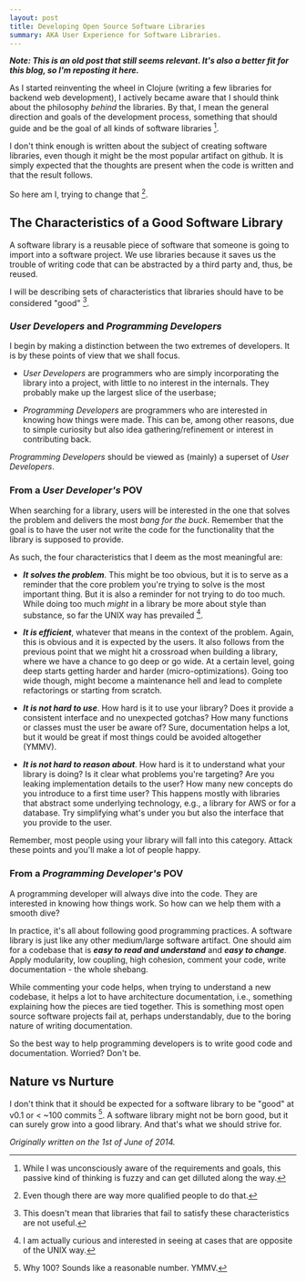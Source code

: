 ```yaml
---
layout: post
title: Developing Open Source Software Libraries
summary: AKA User Experience for Software Libraries.
---
```


**<i>Note: This is an old post that still seems relevant. It's also a better fit for this blog, so I'm reposting it here.</i>**

As I started reinventing the wheel in Clojure (writing a few libraries for backend web development), I actively became aware that I should think about the philosophy <i>behind</i> the libraries.
By that, I mean the general direction and goals of the development process, something that should guide and be the goal of all kinds of software libraries [^1].

[^1]: While I was unconsciously aware of the requirements and goals, this passive kind of thinking is fuzzy and can get dilluted along the way.

I don't think enough is written about the subject of creating software libraries, even though it might be the most popular artifact on github.
It is simply expected that the thoughts are present when the code is written and that the result follows.

So here am I, trying to change that [^2].

[^2]: Even though there are way more qualified people to do that.

## The Characteristics of a Good Software Library

A software library is a reusable piece of software that someone is going to import into a software project.
We use libraries because it saves us the trouble of writing code that can be abstracted by a third party and, thus, be reused.

I will be describing sets of characteristics that libraries should have to be considered "good" [^3].

[^3]: This doesn't mean that libraries that fail to satisfy these characteristics are not useful.

### _User Developers_ and _Programming Developers_

I begin by making a distinction between the two extremes of developers. It is by these points of view that we shall focus.

* _User Developers_ are programmers who are simply incorporating the library into a project, with little to no interest in the internals.
They probably make up the largest slice of the userbase;

* _Programming Developers_ are programmers who are interested in knowing how things were made.
This can be, among other reasons, due to simple curiosity but also idea gathering/refinement or interest in contributing back.

_Programming Developers_ should be viewed as (mainly) a superset of _User Developers_.

### From a _User Developer's_ POV
When searching for a library, users will be interested in the one that solves the problem and delivers the most _bang for the buck_.
Remember that the goal is to have the user not write the code for the functionality that the library is supposed to provide.

As such, the four characteristics that I deem as the most meaningful are:

* **_It solves the problem_**. This might be too obvious, but it is to serve as a reminder that the core problem you're trying to solve is the most important thing.
But it is also a reminder for not trying to do too much. While doing too much _might_ in a library be more about style than substance, so far the UNIX way has prevailed [^4].

[^4]: I am actually curious and interested in seeing at cases that are opposite of the UNIX way.

* **_It is efficient_**, whatever that means in the context of the problem. Again, this is obvious and it is expected by the users.
It also follows from the previous point that we might hit a crossroad when building a library, where we have a chance to go deep or go wide.
At a certain level, going deep starts getting harder and harder (micro-optimizations).
Going too wide though, might become a maintenance hell and lead to complete refactorings or starting from scratch.

* **_It is not hard to use_**. How hard is it to use your library? Does it provide a consistent interface and no unexpected gotchas?
How many functions or classes must the user be aware of? Sure, documentation helps a lot, but it would be great if most things could be avoided altogether (YMMV).<br/>

* **_It is not hard to reason about_**. How hard is it to understand what your library is doing? Is it clear what problems you're targeting?
Are you leaking implementation details to the user? How many new concepts do you introduce to a first time user?
This happens mostly with libraries that abstract some underlying technology, e.g., a library for AWS or for a database.
Try simplifying what's under you but also the interface that you provide to the user.

Remember, most people using your library will fall into this category. Attack these points and you'll make a lot of people happy.

### From a _Programming Developer's_ POV
A programming developer will always dive into the code. They are interested in knowing how things work.
So how can we help them with a smooth dive?

In practice, it's all about following good programming practices. A software library is just like any other medium/large software artifact.
One should aim for a codebase that is **_easy to read and understand_** and **_easy to change_**.
Apply modularity, low coupling, high cohesion, comment your code, write documentation - the whole shebang.

While commenting your code helps, when trying to understand a new codebase, it helps a lot to have architecture documentation, i.e., something explaining how the pieces are tied together.
This is something most open source software projects fail at, perhaps understandably, due to the boring nature of writing documentation.

So the best way to help programming developers is to write good code and documentation. Worried? Don't be.

## Nature vs Nurture
I don't think that it should be expected for a software library to be "good" at v0.1 or &lt; ~100 commits [^5].
A software library might not be born good, but it can surely grow into a good library.
And that's what we should strive for.

[^5]: Why 100? Sounds like a reasonable number. YMMV.

*Originally written on the 1st of June of 2014.*
